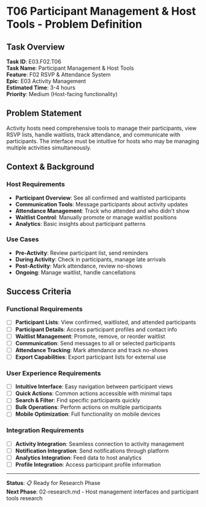 # T06 Participant Management & Host Tools - Problem Definition

## Task Overview

**Task ID**: E03.F02.T06  
**Task Name**: Participant Management & Host Tools  
**Feature**: F02 RSVP & Attendance System  
**Epic**: E03 Activity Management  
**Estimated Time**: 3-4 hours  
**Priority**: Medium (Host-facing functionality)

## Problem Statement

Activity hosts need comprehensive tools to manage their participants, view RSVP lists, handle waitlists, track attendance, and communicate with participants. The interface must be intuitive for hosts who may be managing multiple activities simultaneously.

## Context & Background

### Host Requirements
- **Participant Overview**: See all confirmed and waitlisted participants
- **Communication Tools**: Message participants about activity updates
- **Attendance Management**: Track who attended and who didn't show
- **Waitlist Control**: Manually promote or manage waitlist positions
- **Analytics**: Basic insights about participant patterns

### Use Cases
- **Pre-Activity**: Review participant list, send reminders
- **During Activity**: Check in participants, manage late arrivals
- **Post-Activity**: Mark attendance, review no-shows
- **Ongoing**: Manage waitlist, handle cancellations

## Success Criteria

### Functional Requirements
- [ ] **Participant Lists**: View confirmed, waitlisted, and attended participants
- [ ] **Participant Details**: Access participant profiles and contact info
- [ ] **Waitlist Management**: Promote, remove, or reorder waitlist
- [ ] **Communication**: Send messages to all or selected participants
- [ ] **Attendance Tracking**: Mark attendance and track no-shows
- [ ] **Export Capabilities**: Export participant lists for external use

### User Experience Requirements
- [ ] **Intuitive Interface**: Easy navigation between participant views
- [ ] **Quick Actions**: Common actions accessible with minimal taps
- [ ] **Search & Filter**: Find specific participants quickly
- [ ] **Bulk Operations**: Perform actions on multiple participants
- [ ] **Mobile Optimization**: Full functionality on mobile devices

### Integration Requirements
- [ ] **Activity Integration**: Seamless connection to activity management
- [ ] **Notification Integration**: Send notifications through platform
- [ ] **Analytics Integration**: Feed data to host analytics
- [ ] **Profile Integration**: Access participant profile information

---

**Status**: 📋 Ready for Research Phase  
**Next Phase**: 02-research.md - Host management interfaces and participant tools research
